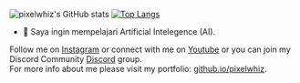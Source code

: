 ![pixelwhiz's GitHub stats](https://github-readme-stats.vercel.app/api?username=pixelwhiz&show_icons=true&theme=github_dark)
[![Top Langs](https://github-readme-stats.vercel.app/api/top-langs/?username=pixelwhiz&layout=compact&theme=github_dark)](https://github.com/pixelwhiz/github-readme-stats)

- 🌱 Saya ingin mempelajari Artificial Intelegence (AI).

Follow me on [Instagram](https://instagram.com/pixelwhiz) or connect with me on [Youtube](https://youtube.com/itzdapakrep) or you can join my Discord Community [Discord](https://discord.io/pixelwhiz) group.<br />
For more info about me please visit my portfolio: [github.io/pixelwhiz](https://github.io/pixelwhiz).
